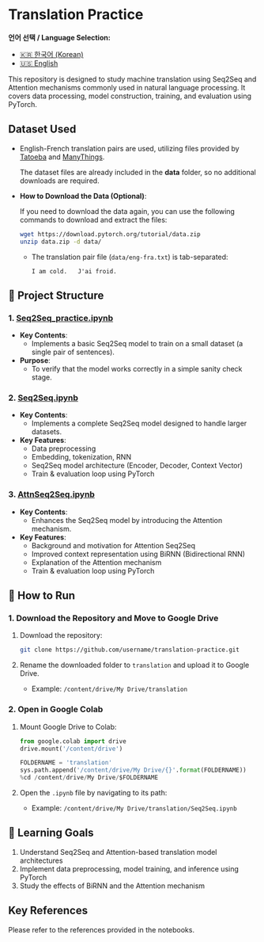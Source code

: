 # Translation Practice

**언어 선택 / Language Selection:**

- [🇰🇷 한국어 (Korean)](README.md)
- [🇺🇸 English](README.en.md)

This repository is designed to study machine translation using Seq2Seq and Attention mechanisms commonly used in natural language processing. It covers data processing, model construction, training, and evaluation using PyTorch.

## Dataset Used
- English-French translation pairs are used, utilizing files provided by [Tatoeba](https://tatoeba.org/eng/downloads) and [ManyThings](https://www.manythings.org/anki/).

  The dataset files are already included in the **data** folder, so no additional downloads are required.
  
- **How to Download the Data (Optional)**:
    
    If you need to download the data again, you can use the following commands to download and extract the files:
    ```bash
    wget https://download.pytorch.org/tutorial/data.zip
    unzip data.zip -d data/
    ```
    - The translation pair file (`data/eng-fra.txt`) is tab-separated:
      ```
      I am cold.   J'ai froid.
      ```

## 📁 Project Structure

### 1. **[Seq2Seq_practice.ipynb](https://github.com/limJhyeok/translation_practice/blob/main/Seq2Seq_practice.ipynb)**
- **Key Contents**:
  - Implements a basic Seq2Seq model to train on a small dataset (a single pair of sentences).
- **Purpose**:
  - To verify that the model works correctly in a simple sanity check stage.

### 2. **[Seq2Seq.ipynb]((https://github.com/limJhyeok/translation_practice/blob/main/Seq2Seq.ipynb))**
- **Key Contents**:
  - Implements a complete Seq2Seq model designed to handle larger datasets.
- **Key Features**:
    - Data preprocessing
    - Embedding, tokenization, RNN
    - Seq2Seq model architecture (Encoder, Decoder, Context Vector)
    - Train & evaluation loop using PyTorch

### 3. **[AttnSeq2Seq.ipynb]((https://github.com/limJhyeok/translation_practice/blob/main/AttnSeq2Seq.ipynb))**
- **Key Contents**:
  - Enhances the Seq2Seq model by introducing the Attention mechanism.
- **Key Features**:
    - Background and motivation for Attention Seq2Seq
    - Improved context representation using BiRNN (Bidirectional RNN)
    - Explanation of the Attention mechanism
    - Train & evaluation loop using PyTorch

## 🔧 How to Run
### 1. Download the Repository and Move to Google Drive

1. Download the repository:
    
    ```bash
    git clone https://github.com/username/translation-practice.git
    ```
    
2. Rename the downloaded folder to `translation` and upload it to Google Drive.
    - Example: `/content/drive/My Drive/translation`

### 2. Open in Google Colab

1. Mount Google Drive to Colab:
    
    ```python
    from google.colab import drive
    drive.mount('/content/drive')

    FOLDERNAME = 'translation'
    sys.path.append('/content/drive/My Drive/{}'.format(FOLDERNAME))
    %cd /content/drive/My Drive/$FOLDERNAME
    ```
    
2. Open the `.ipynb` file by navigating to its path:
    - Example: `/content/drive/My Drive/translation/Seq2Seq.ipynb`

## 📖 Learning Goals
1. Understand Seq2Seq and Attention-based translation model architectures
2. Implement data preprocessing, model training, and inference using PyTorch
3. Study the effects of BiRNN and the Attention mechanism

## Key References
Please refer to the references provided in the notebooks. 
